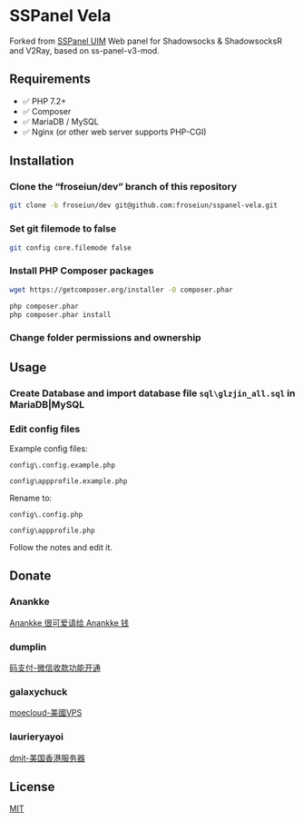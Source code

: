 # SSPanel Vela
Forked from [SSPanel UIM](https://github.com/Anankke/SSPanel-Uim)
Web panel for Shadowsocks & ShadowsocksR and V2Ray, based on ss-panel-v3-mod.

## Requirements
- ✅ PHP 7.2+
- ✅ Composer
- ✅ MariaDB / MySQL
- ✅ Nginx (or other web server supports PHP-CGI)

## Installation
### Clone the “froseiun/dev” branch of this repository
```bash
git clone -b froseiun/dev git@github.com:froseiun/sspanel-vela.git
```
### Set git filemode to false
```bash
git config core.filemode false
```
### Install PHP Composer packages
```bash
wget https://getcomposer.org/installer -O composer.phar

php composer.phar
php composer.phar install
```
### Change folder permissions and ownership

## Usage
### Create Database and import database file `sql\glzjin_all.sql` in MariaDB|MySQL

### Edit config files

Example config files:

`config\.config.example.php`

`config\appprofile.example.php`

Rename to:

`config\.config.php`

`config\appprofile.php`

Follow the notes and edit it.

## Donate

### Anankke

[Anankke 很可爱请给 Anankke 钱](https://t.me/anankke/7)

### dumplin

[码支付-微信收款功能开通](https://codepay.fateqq.com/i/39756)

### galaxychuck

[moecloud-美國VPS](https://lite.moe/aff.php?aff=56)

### laurieryayoi

[dmit-美国香港服务器](https://www.dmit.io/aff.php?aff=912)


## License
[MIT](https://raw.githubusercontent.com/froseiun/sspanel-vela/froseiun/dev/LICENSE)

